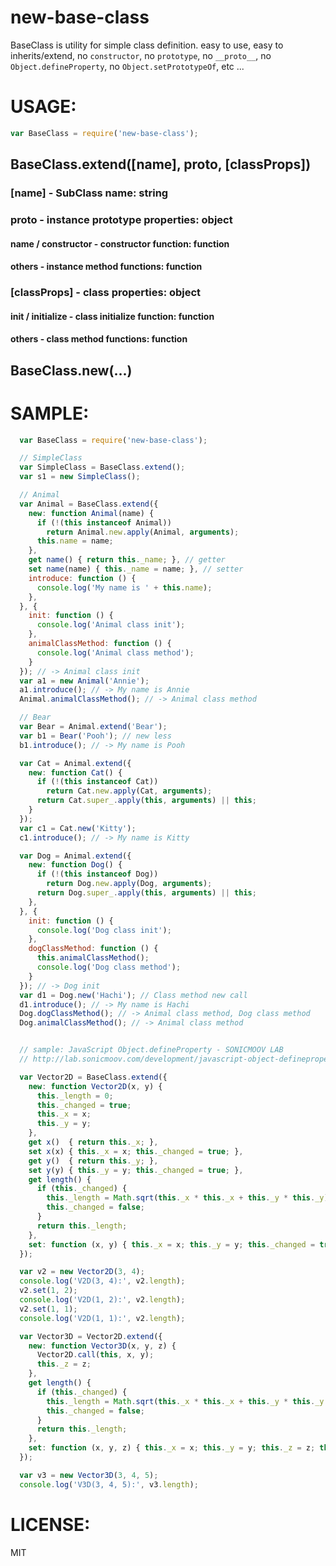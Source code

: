 new-base-class
====

BaseClass is utility for simple class definition.
easy to use, easy to inherits/extend,
no `constructor`, no `prototype`, no `__proto__`,
no `Object.defineProperty`, no `Object.setPrototypeOf`, etc ...

# USAGE:

```js
var BaseClass = require('new-base-class');
```

## BaseClass.extend([name], proto, [classProps])

### [name] - SubClass name: string

### proto - instance prototype properties: object

#### name / constructor - constructor function: function
#### others - instance method functions: function

### [classProps] - class properties: object

#### init / initialize - class initialize function: function
#### others - class method functions: function

## BaseClass.new(...)

# SAMPLE:

```js
  var BaseClass = require('new-base-class');

  // SimpleClass
  var SimpleClass = BaseClass.extend();
  var s1 = new SimpleClass();

  // Animal
  var Animal = BaseClass.extend({
    new: function Animal(name) {
      if (!(this instanceof Animal))
        return Animal.new.apply(Animal, arguments);
      this.name = name;
    },
    get name() { return this._name; }, // getter
    set name(name) { this._name = name; }, // setter
    introduce: function () {
      console.log('My name is ' + this.name);
    },
  }, {
    init: function () {
      console.log('Animal class init');
    },
    animalClassMethod: function () {
      console.log('Animal class method');
    }
  }); // -> Animal class init
  var a1 = new Animal('Annie');
  a1.introduce(); // -> My name is Annie
  Animal.animalClassMethod(); // -> Animal class method

  // Bear
  var Bear = Animal.extend('Bear');
  var b1 = Bear('Pooh'); // new less
  b1.introduce(); // -> My name is Pooh

  var Cat = Animal.extend({
    new: function Cat() {
      if (!(this instanceof Cat))
        return Cat.new.apply(Cat, arguments);
      return Cat.super_.apply(this, arguments) || this;
    }
  });
  var c1 = Cat.new('Kitty');
  c1.introduce(); // -> My name is Kitty

  var Dog = Animal.extend({
    new: function Dog() {
      if (!(this instanceof Dog))
        return Dog.new.apply(Dog, arguments);
      return Dog.super_.apply(this, arguments) || this;
    },
  }, {
    init: function () {
      console.log('Dog class init');
    },
    dogClassMethod: function () {
      this.animalClassMethod();
      console.log('Dog class method');
    }
  }); // -> Dog init
  var d1 = Dog.new('Hachi'); // Class method new call
  d1.introduce(); // -> My name is Hachi
  Dog.dogClassMethod(); // -> Animal class method, Dog class method
  Dog.animalClassMethod(); // -> Animal class method


  // sample: JavaScript Object.defineProperty - SONICMOOV LAB
  // http://lab.sonicmoov.com/development/javascript-object-defineproperty/

  var Vector2D = BaseClass.extend({
    new: function Vector2D(x, y) {
      this._length = 0;
      this._changed = true;
      this._x = x;
      this._y = y;
    },
    get x()  { return this._x; },
    set x(x) { this._x = x; this._changed = true; },
    get y()  { return this._y; },
    set y(y) { this._y = y; this._changed = true; },
    get length() {
      if (this._changed) {
        this._length = Math.sqrt(this._x * this._x + this._y * this._y);
        this._changed = false;
      }
      return this._length;
    },
    set: function (x, y) { this._x = x; this._y = y; this._changed = true; },
  });

  var v2 = new Vector2D(3, 4);
  console.log('V2D(3, 4):', v2.length);
  v2.set(1, 2);
  console.log('V2D(1, 2):', v2.length);
  v2.set(1, 1);
  console.log('V2D(1, 1):', v2.length);

  var Vector3D = Vector2D.extend({
    new: function Vector3D(x, y, z) {
      Vector2D.call(this, x, y);
      this._z = z;
    },
    get length() {
      if (this._changed) {
        this._length = Math.sqrt(this._x * this._x + this._y * this._y + this._z * this._z);
        this._changed = false;
      }
      return this._length;
    },
    set: function (x, y, z) { this._x = x; this._y = y; this._z = z; this._changed = true; },
  });

  var v3 = new Vector3D(3, 4, 5);
  console.log('V3D(3, 4, 5):', v3.length);
```

# LICENSE:

  MIT
